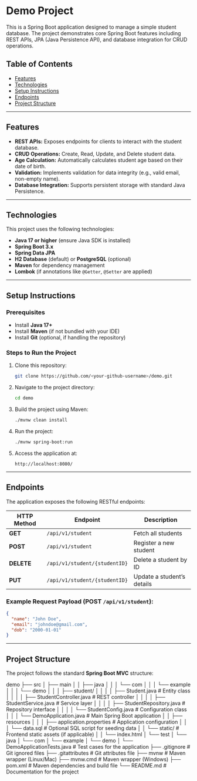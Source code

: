 # Demo Project

This is a Spring Boot application designed to manage a simple student database. The project demonstrates core Spring Boot features including REST APIs, JPA (Java Persistence API), and database integration for CRUD operations.

## Table of Contents

- [Features](#features)
- [Technologies](#technologies)
- [Setup Instructions](#setup-instructions)
- [Endpoints](#endpoints)
- [Project Structure](#project-structure)

---

## Features

- **REST APIs:** Exposes endpoints for clients to interact with the student database.
- **CRUD Operations:** Create, Read, Update, and Delete student data.
- **Age Calculation:** Automatically calculates student age based on their date of birth.
- **Validation:** Implements validation for data integrity (e.g., valid email, non-empty name).
- **Database Integration:** Supports persistent storage with standard Java Persistence.

---

## Technologies

This project uses the following technologies:

- **Java 17 or higher** (ensure Java SDK is installed)
- **Spring Boot 3.x**
- **Spring Data JPA**
- **H2 Database** (default) or **PostgreSQL** (optional)
- **Maven** for dependency management
- **Lombok** (if annotations like `@Getter`, `@Setter` are applied)

---

## Setup Instructions

### Prerequisites

- Install **Java 17+**
- Install **Maven** (if not bundled with your IDE)
- Install **Git** (optional, if handling the repository)

### Steps to Run the Project

1. Clone this repository:
   ```bash
   git clone https://github.com/<your-github-username>/demo.git
   ```

2. Navigate to the project directory:
   ```bash
   cd demo
   ```

3. Build the project using Maven:
   ```bash
   ./mvnw clean install
   ```

4. Run the project:
   ```bash
   ./mvnw spring-boot:run
   ```

5. Access the application at:
   ```
   http://localhost:8080/
   ```

---

## Endpoints

The application exposes the following RESTful endpoints:

| HTTP Method | Endpoint                        | Description                     |
|-------------|---------------------------------|---------------------------------|
| **GET**     | `/api/v1/student`              | Fetch all students             |
| **POST**    | `/api/v1/student`              | Register a new student         |
| **DELETE**  | `/api/v1/student/{studentID}`   | Delete a student by ID         |
| **PUT**     | `/api/v1/student/{studentID}`   | Update a student’s details     |

### Example Request Payload (POST `/api/v1/student`):
```json
{
  "name": "John Doe",
  "email": "johndoe@gmail.com",
  "dob": "2000-01-01"
}
```

---

## Project Structure

The project follows the standard **Spring Boot MVC** structure:

demo
├── src
│   ├── main
│   │   ├── java
│   │   │   └── com
│   │   │       └── example
│   │   │           └── demo
│   │   │               ├── student/
│   │   │               │   ├── Student.java              # Entity class
│   │   │               │   ├── StudentController.java    # REST controller
│   │   │               │   ├── StudentService.java       # Service layer
│   │   │               │   ├── StudentRepository.java    # Repository interface
│   │   │               │   └── StudentConfig.java        # Configuration class
│   │   │               └── DemoApplication.java          # Main Spring Boot application
│   │   ├── resources
│   │   │   ├── application.properties                    # Application configuration
│   │   │   └── data.sql                                  # Optional SQL script for seeding data
│   │   └── static/                                       # Frontend static assets (if applicable)
│   │       └── index.html
│   └── test
│       └── java
│           └── com
│               └── example
│                   └── demo
│                       └── DemoApplicationTests.java     # Test cases for the application
├── .gitignore                                            # Git ignored files
├── .gitattributes                                        # Git attributes file
├── mvnw                                                  # Maven wrapper (Linux/Mac)
├── mvnw.cmd                                              # Maven wrapper (Windows)
├── pom.xml                                               # Maven dependencies and build file
└── README.md                                             # Documentation for the project

